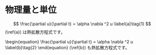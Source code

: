 
# 物理量と単位

$$
    \frac{\partial u}{\partial t} = \alpha \nabla ^2 u \label{a}\tag{1}
$$
(\ref{a}) は熱拡散方程式です。

\begin{equation}
\frac{\partial u}{\partial t} = \alpha \nabla ^2 u \label{b}\tag{2}
\end{equation}
(\ref{b}) も熱拡散方程式です。